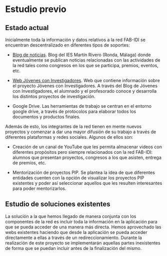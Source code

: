 # Estudio previo

## Estado actual
Inicialmente toda la información y datos relativos a la red FAB-IDI se encuentran descentralizado en diferentes tipos de soportes:

- [Blog de noticias](http://profundizaiesmartinrivero.blogspot.com/). Blog del IES Martín Rivero (Ronda, Málaga) donde eventualmente se publican noticias relacionadas con las actividades de la red tales como congresos en los que se participa, premios, eventos, etc. 

- [Web Jóvenes con Investigadores](https://jovenesconinvestigadores.wordpress.com/). Web que contiene información sobre el proyecto Jóvenes con Investigadores. 
A través del Blog de Jóvenes con Investigadores, el alumnado y el profesorado conoce y desarrolla los distintos proyectos de investigación.

- Google Drive. Las herramientas de trabajo se centran en el entorno google drive, a través de protocolos para elaborar todos los documentos y productos finales.

Además de esto, los integrantes de la red tienen en mente nuevos proyectos y comenzar a dar una mayor difusión de su trabajo a través de diferentes plataformas y redes sociales. Algunos de ellos son:
   
 - Creación de un canal de YouTube que les permita almacenar videos con diferentes propósitos pero siempre relacionados con la red FAB-IDI: alumnos que presentan proyectos, congresos a los que asisten, entrega de premios, etc. 

 - Mentorización de proyectos PIP. Se plantea la idea de que diferentes entidades cuenten con la opción de visualizar los proyectos PIP existentes y poder así seleccionar aquellos que les resulten interesantes para poder mentorizarlos.


## Estudio de soluciones existentes

La solución a la que hemos llegado de manera conjunta con los componentes de la red es incluir toda la información en la aplicación para que se pueda acceder de una manera más directa. Hemos aprovechado las webs existentes haciendo que desde la aplicación se pueda acceder directamente a ellas a través de un redireccionamiento. Durante la realización de este proyecto se implementarán aquellas partes inexistentes de forma que se puedan incluir antes de la finalización del mismo.




